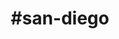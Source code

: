 ---
title: "#san-diego"
hashtag: "san-diego"
tags:
  - California
  - Cities I have lived in
  - Cities I have visited
  - City
---